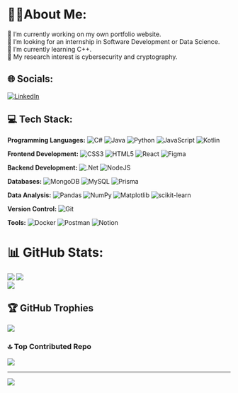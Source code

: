 # 🧑‍💻About Me:
🔭 I’m currently working on my own portfolio website.<br> 🧳 I’m looking for an internship in Software Development or Data Science.<br>🌱 I’m currently learning C++.<br>💬 My research interest is cybersecurity and cryptography.<br>


## 🌐 Socials:
[![LinkedIn](https://img.shields.io/badge/LinkedIn-%230077B5.svg?logo=linkedin&logoColor=white)](https://linkedin.com/in/tianyu-fang-tim/) 

## 💻 Tech Stack:

**Programming Languages:**
![C#](https://img.shields.io/badge/c%23-%23239120.svg?style=flat&logo=csharp&logoColor=white) 
![Java](https://img.shields.io/badge/java-%23ED8B00.svg?style=flat&logo=openjdk&logoColor=white) 
![Python](https://img.shields.io/badge/python-3670A0?style=flat&logo=python&logoColor=ffdd54) 
![JavaScript](https://img.shields.io/badge/javascript-%23323330.svg?style=flat&logo=javascript&logoColor=%23F7DF1E) 
![Kotlin](https://img.shields.io/badge/kotlin-%237F52FF.svg?style=flat&logo=kotlin&logoColor=white) 

**Frontend Development:**
![CSS3](https://img.shields.io/badge/css3-%231572B6.svg?style=flat&logo=css3&logoColor=white) 
![HTML5](https://img.shields.io/badge/html5-%23E34F26.svg?style=flat&logo=html5&logoColor=white) 
![React](https://img.shields.io/badge/react-%2320232a.svg?style=flat&logo=react&logoColor=%2361DAFB) 
![Figma](https://img.shields.io/badge/figma-%23F24E1E.svg?style=flat&logo=figma&logoColor=white) 

**Backend Development:**
![.Net](https://img.shields.io/badge/.NET-5C2D91?style=flat&logo=.net&logoColor=white) 
![NodeJS](https://img.shields.io/badge/node.js-6DA55F?style=flat&logo=node.js&logoColor=white) 

**Databases:**
![MongoDB](https://img.shields.io/badge/MongoDB-%234ea94b.svg?style=flat&logo=mongodb&logoColor=white) 
![MySQL](https://img.shields.io/badge/mysql-4479A1.svg?style=flat&logo=mysql&logoColor=white) 
![Prisma](https://img.shields.io/badge/Prisma-3982CE?style=flat&logo=Prisma&logoColor=white) 

**Data Analysis:**
![Pandas](https://img.shields.io/badge/pandas-%23150458.svg?style=flat&logo=pandas&logoColor=white) 
![NumPy](https://img.shields.io/badge/numpy-%23013243.svg?style=flat&logo=numpy&logoColor=white) 
![Matplotlib](https://img.shields.io/badge/Matplotlib-%23ffffff.svg?style=flat&logo=Matplotlib&logoColor=black) 
![scikit-learn](https://img.shields.io/badge/scikit--learn-%23F7931E.svg?style=flat&logo=scikit-learn&logoColor=white)

**Version Control:**
![Git](https://img.shields.io/badge/git-%23F05033.svg?style=flat&logo=git&logoColor=white) 

**Tools:**
![Docker](https://img.shields.io/badge/docker-%230db7ed.svg?style=flat&logo=docker&logoColor=white)
![Postman](https://img.shields.io/badge/Postman-FF6C37?style=flat&logo=postman&logoColor=white)
![Notion](https://img.shields.io/badge/Notion-%23000000.svg?style=flat&logo=notion&logoColor=white)

# 📊 GitHub Stats:
![](https://github-readme-stats.vercel.app/api?username=Tianyu-Fang&theme=vue&hide_border=false&include_all_commits=false&count_private=false)
![](https://github-readme-streak-stats.herokuapp.com/?user=Tianyu-Fang&theme=vue&hide_border=false)<br/>
![](https://github-readme-stats.vercel.app/api/top-langs/?username=Tianyu-Fang&theme=vue&hide_border=false&include_all_commits=false&count_private=false&layout=compact)

## 🏆 GitHub Trophies
![](https://github-profile-trophy.vercel.app/?username=Tianyu-Fang&theme=vue&no-frame=false&no-bg=true&margin-w=4)

### 🔝 Top Contributed Repo
![](https://github-contributor-stats.vercel.app/api?username=Tianyu-Fang&limit=5&theme=dark&combine_all_yearly_contributions=true)

---
[![](https://visitcount.itsvg.in/api?id=Tianyu-Fang&icon=0&color=0)](https://visitcount.itsvg.in)

<!-- Proudly created with GPRM ( https://gprm.itsvg.in ) -->
